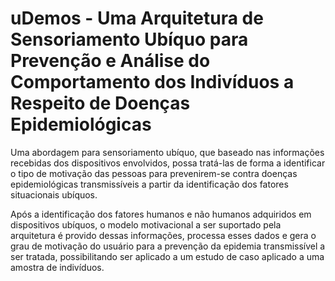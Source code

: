 # uDemos - Uma Arquitetura de Sensoriamento Ubíquo para Prevenção e Análise do Comportamento dos Indivíduos a Respeito de Doenças Epidemiológicas

Uma abordagem para sensoriamento ubíquo, que baseado nas informações recebidas
dos dispositivos envolvidos, possa tratá-las de forma a identificar o tipo de motivação das pessoas para prevenirem-se contra doenças epidemiológicas transmissíveis a partir da identificação
dos fatores situacionais ubíquos. 

Após a identificação dos fatores humanos e não humanos
adquiridos em dispositivos ubíquos, o modelo motivacional a ser suportado pela arquitetura é
provido dessas informações, processa esses dados e gera o grau de motivação do usuário para
a prevenção da epidemia transmissível a ser tratada, possibilitando ser aplicado a um estudo de
caso aplicado a uma amostra de indivíduos.
